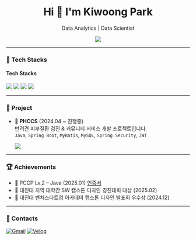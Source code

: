 <h1 align="center">Hi 👋 I'm Kiwoong Park</h1>
<p align="center">Data Analytics | Data Scientist

<p align="center">
  <a href="https://magic-lotus-bd5.notion.site/184d34b67d2880baae47eb7bc5d90c42?pvs=4">
    <img src="https://img.shields.io/badge/이력서(Resume)-000000?style=for-the-badge&logo=notion&logoColor=white"/>
  </a>
</p>

---
### 💪 Tech Stacks

#### Tech Stacks
<p align="left">
  <img src="https://img.shields.io/badge/Python-3776AB?style=for-the-badge&logo=python&logoColor=white"/>
  <img src="https://img.shields.io/badge/PyTorch-EE4C2C?style=for-the-badge&logo=pytorch&logoColor=white"/>
  <img src="https://img.shields.io/badge/TensorFlow-FF6F00?style=for-the-badge&logo=tensorflow&logoColor=white"/>
  <img src="https://img.shields.io/badge/MySQL-4479A1?style=for-the-badge&logo=mysql&logoColor=white"/>
</p>

---

### 🚀 Project

- 📅 **PHCCS** (2024.04 ~ 진행중)  
  반려견 피부질환 검진 & 커뮤니티 서비스 개발 프로젝트입니다.  
  `Java`, `Spring Boot`, `MyBatis`, `MySQL`, `Spring Security`, `JWT`

  <a href="https://github.com/buja0824/PHCCS.git">
    <img src="https://img.shields.io/badge/🔗 GitHub&nbsp;Repo-181717?style=for-the-badge&logo=github&logoColor=white"/>
  </a>
  
---

### 🏆 Achievements

- 🧾 PCCP Lv.2 – Java (2025.01) [인증서](https://certi.programmers.co.kr/result/share/9449)
- 🥇 대진대 지역 대학간 SW 캡스톤 디자인 경진대회 대상 (2025.02)
- 🥈 대진대 벤처스타트업 아카데미 캡스톤 디자인 발표회 우수상 (2024.12)

---

### 📨 Contacts

[![Gmail](https://img.shields.io/badge/Gmail-d14836?style=for-the-badge&logo=Gmail&logoColor=white)](mailto:kiwoong616@gmail.com)
[![Velog](https://img.shields.io/badge/Velog-20C997?style=for-the-badge&logo=Velog&logoColor=white)](https://velog.io/@wsrn158)
